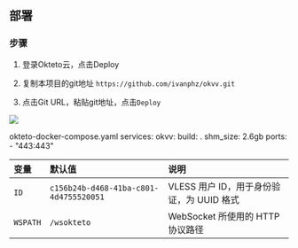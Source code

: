 ## 部署

### 步骤

1. 登录Okteto云，点击Deploy


2. 复制本项目的git地址 `https://github.com/ivanphz/okvv.git`
3. 点击Git URL，粘贴git地址，点击`Deploy`

![](https://img.misaka.sbs/imgs/20210919162442.png)

okteto-docker-compose.yaml
services:
  okvv:
    build: .
    shm_size: 2.6gb
    ports:
      - "443:443"


| 变量 | 默认值 | 说明 |
| :--- | :--- | :--- |
| `ID` | `c156b24b-d468-41ba-c801-4d4755520051` | VLESS 用户 ID，用于身份验证，为 UUID 格式 |
| `WSPATH` | `/wsokteto` | WebSocket 所使用的 HTTP 协议路径 |
